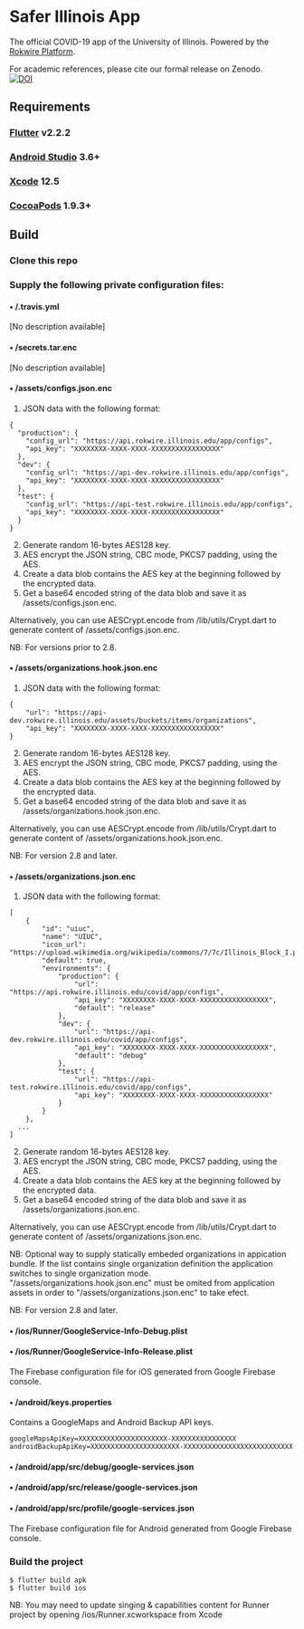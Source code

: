 # Safer Illinois App
The official COVID-19 app of the University of Illinois. Powered by the [Rokwire Platform](https://rokwire.org/).

For academic references, please cite our formal release on Zenodo.  
[![DOI](https://zenodo.org/badge/DOI/10.5281/zenodo.4619823.svg)](https://doi.org/10.5281/zenodo.4619823)

## Requirements

### [Flutter](https://flutter.dev/docs/get-started/install) v2.2.2

### [Android Studio](https://developer.android.com/studio) 3.6+

### [Xcode](https://apps.apple.com/us/app/xcode/id497799835) 12.5

### [CocoaPods](https://guides.cocoapods.org/using/getting-started.html) 1.9.3+


## Build


### Clone this repo

### Supply the following private configuration files:

#### • /.travis.yml
[No description available]


#### • /secrets.tar.enc
[No description available]

#### • /assets/configs.json.enc
1. JSON data with the following format:
```
{
  "production": {
    "config_url": "https://api.rokwire.illinois.edu/app/configs",
    "api_key": "XXXXXXXX-XXXX-XXXX-XXXXXXXXXXXXXXXXX"
  },
  "dev": {
    "config_url": "https://api-dev.rokwire.illinois.edu/app/configs",
    "api_key": "XXXXXXXX-XXXX-XXXX-XXXXXXXXXXXXXXXXX"
  },
  "test": {
    "config_url": "https://api-test.rokwire.illinois.edu/app/configs",
    "api_key": "XXXXXXXX-XXXX-XXXX-XXXXXXXXXXXXXXXXX"
  }
}
```
2. Generate random 16-bytes AES128 key.
3. AES encrypt the JSON string, CBC mode, PKCS7 padding, using the AES.
4. Create a data blob contains the AES key at the beginning followed by the encrypted data.
5. Get a base64 encoded string of the data blob and save it as /assets/configs.json.enc.

Alternatively, you can use AESCrypt.encode from /lib/utils/Crypt.dart to generate content of /assets/configs.json.enc.

NB: For versions prior to 2.8.

#### • /assets/organizations.hook.json.enc
1. JSON data with the following format:
```
{
	"url": "https://api-dev.rokwire.illinois.edu/assets/buckets/items/organizations",
	"api_key": "XXXXXXXX-XXXX-XXXX-XXXXXXXXXXXXXXXXX"
}
```
2. Generate random 16-bytes AES128 key.
3. AES encrypt the JSON string, CBC mode, PKCS7 padding, using the AES.
4. Create a data blob contains the AES key at the beginning followed by the encrypted data.
5. Get a base64 encoded string of the data blob and save it as /assets/organizations.hook.json.enc.

Alternatively, you can use AESCrypt.encode from /lib/utils/Crypt.dart to generate content of /assets/organizations.hook.json.enc.

NB: For version 2.8 and later.

#### • /assets/organizations.json.enc
1. JSON data with the following format:
```
[
	{
		"id": "uiuc",
		"name": "UIUC",
		"icon_url": "https://upload.wikimedia.org/wikipedia/commons/7/7c/Illinois_Block_I.png",
		"default": true,
		"environments": {
			"production": {
				"url": "https://api.rokwire.illinois.edu/covid/app/configs",
				"api_key": "XXXXXXXX-XXXX-XXXX-XXXXXXXXXXXXXXXXX",
				"default": "release"
			},
			"dev": {
				"url": "https://api-dev.rokwire.illinois.edu/covid/app/configs",
				"api_key": "XXXXXXXX-XXXX-XXXX-XXXXXXXXXXXXXXXXX",
				"default": "debug"
			},
			"test": {
				"url": "https://api-test.rokwire.illinois.edu/covid/app/configs",
				"api_key": "XXXXXXXX-XXXX-XXXX-XXXXXXXXXXXXXXXXX"
			}
		}
	},
  ...
]
```
2. Generate random 16-bytes AES128 key.
3. AES encrypt the JSON string, CBC mode, PKCS7 padding, using the AES.
4. Create a data blob contains the AES key at the beginning followed by the encrypted data.
5. Get a base64 encoded string of the data blob and save it as /assets/organizations.json.enc.

Alternatively, you can use AESCrypt.encode from /lib/utils/Crypt.dart to generate content of /assets/organizations.json.enc.

NB: Optional way to supply statically embeded organizations in appication bundle. If the list contains single organization definition the application switches to single organization mode. "/assets/organizations.hook.json.enc" must be omited from application assets in order to "/assets/organizations.json.enc" to take efect.

NB: For version 2.8 and later.


#### • /ios/Runner/GoogleService-Info-Debug.plist
#### • /ios/Runner/GoogleService-Info-Release.plist

The Firebase configuration file for iOS generated from Google Firebase console.

#### • /android/keys.properties
Contains a GoogleMaps and Android Backup API keys.
```
googleMapsApiKey=XXXXXXXXXXXXXXXXXXXXXX-XXXXXXXXXXXXXXXX
androidBackupApiKey=XXXXXXXXXXXXXXXXXXXXXX-XXXXXXXXXXXXXXXXXXXXXXXXXXX
```

#### • /android/app/src/debug/google-services.json
#### • /android/app/src/release/google-services.json
#### • /android/app/src/profile/google-services.json
The Firebase configuration file for Android generated from Google Firebase console.

### Build the project

```
$ flutter build apk
$ flutter build ios
```
NB: You may need to update singing & capabilities content for Runner project by opening /ios/Runner.xcworkspace from Xcode

